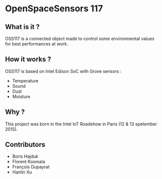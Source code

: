 # OpenSpaceSensors 117

## What is it ?

OSS117 is a connected object made to control some environmental values for best performances at work.

## How it works ?
OSS117 is based on Intel Edison SoC with Grove sensors :

* Temperature
* Sound
* Dust
* Moisture

## Why ?

This project was born in the Intel IoT Roadshow in Paris (12 & 13 spetember 2015).

## Contributors

- Boris Hajduk
- Florent Kosmala
- François Dupayrat
- Hanlin Xu